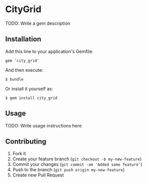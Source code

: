 # CityGrid

TODO: Write a gem description

## Installation

Add this line to your application's Gemfile:

    gem 'city_grid'

And then execute:

    $ bundle

Or install it yourself as:

    $ gem install city_grid

## Usage

TODO: Write usage instructions here

## Contributing

1. Fork it
2. Create your feature branch (`git checkout -b my-new-feature`)
3. Commit your changes (`git commit -am 'Added some feature'`)
4. Push to the branch (`git push origin my-new-feature`)
5. Create new Pull Request
